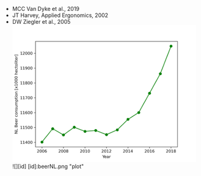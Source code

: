 *   MCC Van Dyke et al., 2019
*   JT Harvey, Applied Ergonomics, 2002
*   DW Ziegler et al., 2005
![alt text](beerNL.png "plot")
![][id]
[id]:beerNL.png "plot"